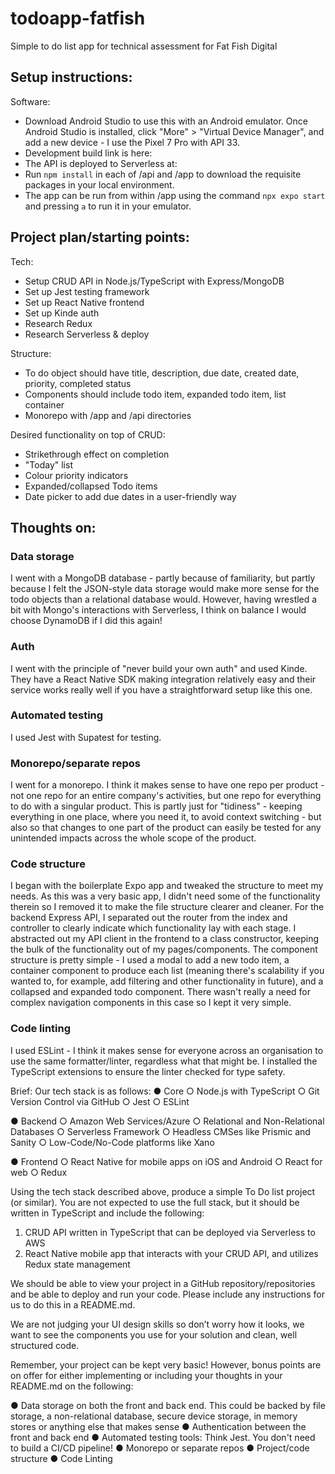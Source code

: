 # todoapp-fatfish
Simple to do list app for technical assessment for Fat Fish Digital

## Setup instructions:
Software:
- Download Android Studio to use this with an Android emulator. Once Android Studio is installed, click "More" > "Virtual Device Manager", and add a new device - I use the Pixel 7 Pro with API 33.
- Development build link is here:
- The API is deployed to Serverless at: 
- Run `npm install` in each of /api and /app to download the requisite packages in your local environment.
- The app can be run from within /app using the command `npx expo start` and pressing `a` to run it in your emulator.

## Project plan/starting points:
Tech:
- Setup CRUD API in Node.js/TypeScript with Express/MongoDB
- Set up Jest testing framework
- Set up React Native frontend
- Set up Kinde auth
- Research Redux
- Research Serverless & deploy

Structure:
- To do object should have title, description, due date, created date, priority, completed status
- Components should include todo item, expanded todo item, list container
- Monorepo with /app and /api directories

Desired functionality on top of CRUD:
- Strikethrough effect on completion
- "Today" list
- Colour priority indicators
- Expanded/collapsed Todo items
- Date picker to add due dates in a user-friendly way

## Thoughts on:

### Data storage
I went with a MongoDB database - partly because of familiarity, but partly because I felt the JSON-style data storage would make more sense for the todo objects than a relational database would. However, having wrestled a bit with Mongo's interactions with Serverless, I think on balance I would choose DynamoDB if I did this again!

### Auth
I went with the principle of "never build your own auth" and used Kinde. They have a React Native SDK making integration relatively easy and their service works really well if you have a straightforward setup like this one.

### Automated testing
I used Jest with Supatest for testing.

### Monorepo/separate repos
I went for a monorepo. I think it makes sense to have one repo per product - not one repo for an entire company's activities, but one repo for everything to do with a singular product. This is partly just for "tidiness" - keeping everything in one place, where you need it, to avoid context switching - but also so that changes to one part of the product can easily be tested for any unintended impacts across the whole scope of the product.

### Code structure
I began with the boilerplate Expo app and tweaked the structure to meet my needs. As this was a very basic app, I didn't need some of the functionality therein so I removed it to make the file structure clearer and cleaner. For the backend Express API, I separated out the router from the index and controller to clearly indicate which functionality lay with each stage.
I abstracted out my API client in the frontend to a class constructor, keeping the bulk of the functionality out of my pages/components. 
The component structure is pretty simple - I used a modal to add a new todo item, a container component to produce each list (meaning there's scalability if you wanted to, for example, add filtering and other functionality in future), and a collapsed and expanded todo component. There wasn't really a need for complex navigation components in this case so I kept it very simple. 

### Code linting
I used ESLint - I think it makes sense for everyone across an organisation to use the same formatter/linter, regardless what that might be. I installed the TypeScript extensions to ensure the linter checked for type safety.


Brief:
Our tech stack is as follows:
● Core
○ Node.js with TypeScript
○ Git Version Control via GitHub
○ Jest
○ ESLint

● Backend
○ Amazon Web Services/Azure
○ Relational and Non-Relational Databases
○ Serverless Framework
○ Headless CMSes like Prismic and Sanity
○ Low-Code/No-Code platforms like Xano

● Frontend
○ React Native for mobile apps on iOS and Android
○ React for web
○ Redux

Using the tech stack described above, produce a simple To Do list project (or similar). 
You are not expected to use the full stack, but it should be written in TypeScript and include the following:
1. CRUD API written in TypeScript that can be deployed via Serverless to AWS
2. React Native mobile app that interacts with your CRUD API, and utilizes Redux state management

We should be able to view your project in a GitHub repository/repositories and be able to deploy and run your code. Please include any instructions for us to do this in a README.md.

We are not judging your UI design skills so don’t worry how it looks, we want to see the components you use for your solution and clean, well structured code.

Remember, your project can be kept very basic! However, bonus points are on offer for either implementing or including your thoughts in your README.md on the following:

● Data storage on both the front and back end. This could be backed by file storage, a non-relational database, secure device storage, in memory stores or anything else that
makes sense
● Authentication between the front and back end
● Automated testing tools: Think Jest. You don't need to build a CI/CD pipeline!
● Monorepo or separate repos
● Project/code structure
● Code Linting